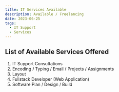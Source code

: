 ```yaml
---
title: IT Services Available
description: Available / Freelancing
date: 2023-06-25
tags:
  - IT Support
  - Services
---
```


<!--<img src="./src/assets/img/artdevhashcover.png" width="100%">-->
## List of Available Services Offered
1. IT Support Consultations 
2. Encoding / Typing / Email / Projects / Assignments
3. Layout
4. Fullstack Developer (Web Application)
5. Software Plan / Design / Build